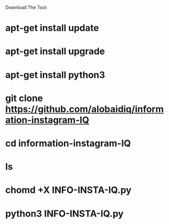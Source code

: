  Download The Tool: 
# apt-get install update 
# apt-get install upgrade 
# apt-get install python3 
# git clone https://github.com/alobaidiq/information-instagram-IQ
# cd information-instagram-IQ
# ls 
# chomd +X INFO-INSTA-IQ.py 
# python3 INFO-INSTA-IQ.py
